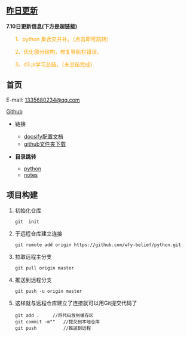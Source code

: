 
## [昨日更新](/2020/7)

 <p style="text-align: left;">
            <b>7.10日更新信息(下方是超链接)</b>
 </p>
 <p style="text-align: left;">&nbsp; &nbsp; &nbsp;
  <a style="text-decoration: none;color: orange " target="_blank"
                    href="https://wfyblog.cn/python/#/python/main?id=%e9%9b%86%e5%90%88%e4%ba%a4%e5%b9%b6%e8%a1%a5" rel="noopener">
                    1、python 集合交并补。（点击即可跳转）
  </a>
 </p>
 <p style="text-align: left;">&nbsp; &nbsp; &nbsp;
    <a style="text-decoration: none;color: orange " target="_blank"
                    href="" rel="noopener">
                    2、优化部分结构，修复导航栏错误。
    </a>
 </p>
 <p style="text-align: left;">&nbsp; &nbsp; &nbsp;
    <a style="text-decoration: none;color: orange " target="_blank"
                    href="" rel="noopener">
                    3、d3.js学习总结。（未总结完成）
    </a>
 </p>

## 首页

E-mail: 1335680234@qq.com

[Github](<https://github.com/wfy-belief>)

* 链接
  * [docsify配置文档](https://angry-swanson-b4e47b.netlify.app/zh-cn/custom-navbar) 
  * [github文件夹下载](http://zhoudaxiaa.gitee.io/downgit/#/home)

* **目录跳转**

  - [python](<https://wfyblog.cn/python>)
  - [notes](<https://wfyblog.cn/notes>)


## 项目构建

1. 初始化仓库

   ```
   git  init
   ```

2. 于远程仓库建立连接

   ```
   git remote add origin https://github.com/wfy-belief/python.git
   ```

3. 拉取远程主分支

   ```
   git pull origin master
   ```

4. 推送到远程分支

   ```
   git push -u origin master
   ```

5. 这样就与远程仓库建立了连接就可以用Git提交代码了

   ```
   git add .     //将代码放到缓存区
   git commit -m""   //提交到本地仓库
   git push          //推送到远程
   ```

   



